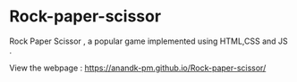 # Rock-paper-scissor
Rock Paper Scissor , a popular game implemented using HTML,CSS and JS .

View the webpage :  https://anandk-pm.github.io/Rock-paper-scissor/
